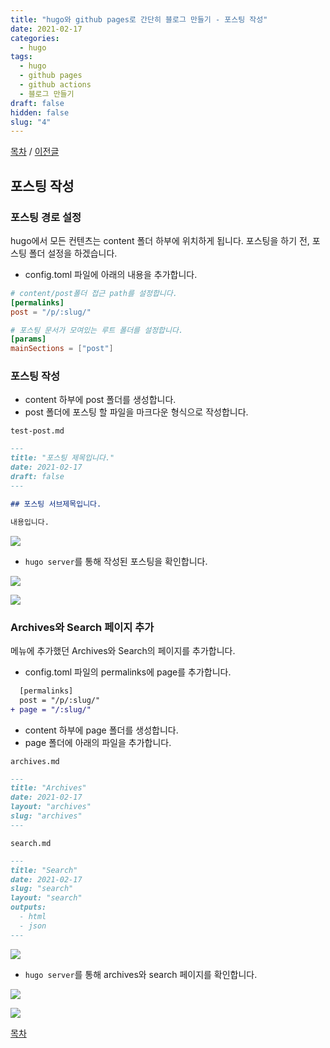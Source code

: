 ```yaml
---
title: "hugo와 github pages로 간단히 블로그 만들기 - 포스팅 작성"
date: 2021-02-17
categories:
  - hugo
tags:
  - hugo
  - github pages
  - github actions
  - 블로그 만들기
draft: false
hidden: false
slug: "4"
---
```


[목차](../index/) / [이전글](../3)

## 포스팅 작성

### 포스팅 경로 설정

hugo에서 모든 컨텐츠는 content 폴더 하부에 위치하게 됩니다. 포스팅을 하기 전, 포스팅 폴더 설정을 하겠습니다.

- config.toml 파일에 아래의 내용을 추가합니다.

```toml
# content/post폴더 접근 path를 설정합니다.
[permalinks]
post = "/p/:slug/"

# 포스팅 문서가 모여있는 루트 폴더를 설정합니다.
[params]
mainSections = ["post"]
```

### 포스팅 작성

- content 하부에 post 폴더를 생성합니다.
- post 폴더에 포스팅 할 파일을 마크다운 형식으로 작성합니다.

`test-post.md`
```markdown
---
title: "포스팅 제목입니다."
date: 2021-02-17
draft: false
---

## 포스팅 서브제목입니다.

내용입니다.

```

![](1.png)

- `hugo server`를 통해 작성된 포스팅을 확인합니다.

![](2.png)

![](3.png)

### Archives와 Search 페이지 추가

메뉴에 추가했던 Archives와 Search의 페이지를 추가합니다.

- config.toml 파일의 permalinks에 page를 추가합니다.

```diff
  [permalinks]
  post = "/p/:slug/"
+ page = "/:slug/"
```

- content 하부에 page 폴더를 생성합니다.
- page 폴더에 아래의 파일을 추가합니다.

`archives.md`
```markdown
---
title: "Archives"
date: 2021-02-17
layout: "archives"
slug: "archives"
---

```

`search.md`
```markdown
---
title: "Search"
date: 2021-02-17
slug: "search"
layout: "search"
outputs:
  - html
  - json
---

```

![](4.png)

- `hugo server`를 통해 archives와 search 페이지를 확인합니다.

![](5.png)

![](6.png)

[목차](../index/)
